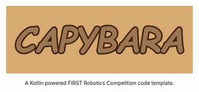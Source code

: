 ![Capybara Front](/branding/Header.png "Capybara")

<p align="center">
    A Kotlin powered FIRST Robotics Competition code template.
</p>